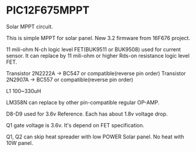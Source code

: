 # PIC12F675MPPT
Solar MPPT circuit.

This is simple MPPT for solar panel.
New 3.2 firmware from 16F676 project.

11 mili-ohm N-ch logic level FET(BUK9511 or BUK9508) used for current sensor. 
It can replace by 11 mili-ohm or higher Rds-on resistance logic level FET.

Transistor 2N2222A -> BC547 or compatible(reverse pin order)
Transistor 2N2907A -> BC557 or compatible(reverse pin order)

L1 100~330uH

LM358N can replace by other pin-compatible regular OP-AMP.

D8-D9 used for 3.6v Reference. Each has about 1.8v voltage drop.

Q1 gate voltage is 3.6v. It's depend on FET specification.

Q1, Q2 can skip heat spreader with low POWER Solar panel. No heat with 10W panel.
